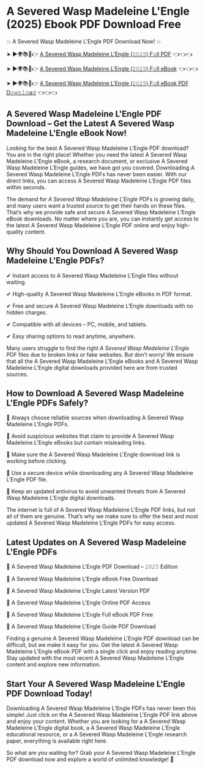 # A Severed Wasp Madeleine L'Engle (2025) Ebook PDF Download Free

💥 A Severed Wasp Madeleine L'Engle PDF Download Now! 💥

➤ ►🌍📚📱👉 [A Severed Wasp Madeleine L'Engle (𝟸𝟶𝟸𝟻) F𝚞ll PDF](https://getpdf.xyz/a-severed-wasp-madeleine-lengle) 👈👈👈


➤ ►🌍📚📱👉 [A Severed Wasp Madeleine L'Engle (𝟸𝟶𝟸𝟻) F𝚞ll eBook](https://getpdf.xyz/a-severed-wasp-madeleine-lengle) 👈👈👈


➤ ►🌍📚📱👉 [A Severed Wasp Madeleine L'Engle (𝟸𝟶𝟸𝟻) F𝚞ll eBook PDF D𝚘𝚠𝚗𝚕𝚘a𝚍](https://getpdf.xyz/a-severed-wasp-madeleine-lengle) 👈👈👈


## A Severed Wasp Madeleine L'Engle PDF Download – Get the Latest A Severed Wasp Madeleine L'Engle eBook Now!

Looking for the best A Severed Wasp Madeleine L'Engle PDF download? You are in the right place! Whether you need the latest A Severed Wasp Madeleine L'Engle eBook, a research document, or exclusive A Severed Wasp Madeleine L'Engle guides, we have got you covered. Downloading A Severed Wasp Madeleine L'Engle PDFs has never been easier. With our direct links, you can access A Severed Wasp Madeleine L'Engle PDF files within seconds.

The demand for *A Severed Wasp Madeleine L'Engle* PDFs is growing daily, and many users want a trusted source to get their hands on these files. That’s why we provide safe and secure A Severed Wasp Madeleine L'Engle eBook downloads. No matter where you are, you can instantly get access to the latest A Severed Wasp Madeleine L'Engle PDF online and enjoy high-quality content.

## Why Should You Download A Severed Wasp Madeleine L'Engle PDFs?

✔ Instant access to A Severed Wasp Madeleine L'Engle files without waiting.

✔ High-quality A Severed Wasp Madeleine L'Engle eBooks in PDF format.

✔ Free and secure A Severed Wasp Madeleine L'Engle downloads with no hidden charges.

✔ Compatible with all devices – PC, mobile, and tablets.

✔ Easy sharing options to read anytime, anywhere.

Many users struggle to find the right *A Severed Wasp Madeleine L'Engle* PDF files due to broken links or fake websites. But don’t worry! We ensure that all the A Severed Wasp Madeleine L'Engle eBooks and A Severed Wasp Madeleine L'Engle digital downloads provided here are from trusted sources.

## How to Download A Severed Wasp Madeleine L'Engle PDFs Safely?

📌 Always choose reliable sources when downloading A Severed Wasp Madeleine L'Engle PDFs.

📌 Avoid suspicious websites that claim to provide A Severed Wasp Madeleine L'Engle eBooks but contain misleading links.

📌 Make sure the A Severed Wasp Madeleine L'Engle download link is working before clicking.

📌 Use a secure device while downloading any A Severed Wasp Madeleine L'Engle PDF file.

📌 Keep an updated antivirus to avoid unwanted threats from A Severed Wasp Madeleine L'Engle digital downloads.

The internet is full of A Severed Wasp Madeleine L'Engle PDF links, but not all of them are genuine. That’s why we make sure to offer the best and most updated A Severed Wasp Madeleine L'Engle PDFs for easy access.

## Latest Updates on A Severed Wasp Madeleine L'Engle PDFs

🔹 A Severed Wasp Madeleine L'Engle PDF Download – 𝟸𝟶𝟸𝟻 Edition

🔹 A Severed Wasp Madeleine L'Engle eBook Free Download

🔹 A Severed Wasp Madeleine L'Engle Latest Version PDF

🔹 A Severed Wasp Madeleine L'Engle Online PDF Access

🔹 A Severed Wasp Madeleine L'Engle Full eBook PDF Free

🔹 A Severed Wasp Madeleine L'Engle Guide PDF Download

Finding a genuine A Severed Wasp Madeleine L'Engle PDF download can be difficult, but we make it easy for you. Get the latest A Severed Wasp Madeleine L'Engle eBook PDF with a single click and enjoy reading anytime. Stay updated with the most recent A Severed Wasp Madeleine L'Engle content and explore new information.

## Start Your A Severed Wasp Madeleine L'Engle PDF Download Today!

Downloading A Severed Wasp Madeleine L'Engle PDFs has never been this simple! Just click on the A Severed Wasp Madeleine L'Engle PDF link above and enjoy your content. Whether you are looking for a A Severed Wasp Madeleine L'Engle digital book, a A Severed Wasp Madeleine L'Engle educational resource, or a A Severed Wasp Madeleine L'Engle research paper, everything is available right here.

So what are you waiting for? Grab your A Severed Wasp Madeleine L'Engle PDF download now and explore a world of unlimited knowledge! 🚀